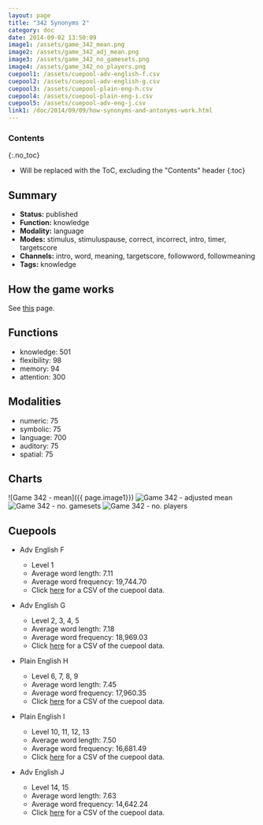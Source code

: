 ```yaml
---
layout: page
title: "342 Synonyms 2"
category: doc
date: 2014-09-02 13:50:09
image1: /assets/game_342_mean.png
image2: /assets/game_342_adj_mean.png
image3: /assets/game_342_no_gamesets.png
image4: /assets/game_342_no_players.png
cuepool1: /assets/cuepool-adv-english-f.csv
cuepool2: /assets/cuepool-adv-english-g.csv
cuepool3: /assets/cuepool-plain-eng-h.csv
cuepool4: /assets/cuepool-plain-eng-i.csv
cuepool5: /assets/cuepool-adv-eng-j.csv
link1: /doc/2014/09/09/how-synonyms-and-antonyms-work.html
---
```


### Contents
{:.no_toc}

* Will be replaced with the ToC, excluding the "Contents" header
{:toc}

## Summary
<p>
<ul>
<li><strong>Status:</strong> published</li>
<li><strong>Function:</strong> knowledge</li>
<li><strong>Modality:</strong> language</li>
<li><strong>Modes:</strong> stimulus, stimuluspause, correct, incorrect, intro, timer, targetscore</li>
<li><strong>Channels:</strong> intro, word, meaning, targetscore, followword, followmeaning</li>
<li><strong>Tags:</strong> knowledge</li>
</ul>
</p>

## How the game works
<p>
See <a href="{{ page.link1 }}">this</a> page.
</p>

## Functions
<p>
<ul>
<li>knowledge: 501</li>
<li>flexibility: 98</li>
<li>memory: 94</li>
<li>attention: 300</li>
</ul>
</p>

## Modalities
<p>
<ul>
<li>numeric: 75</li>
<li>symbolic: 75</li>
<li>language: 700</li>
<li>auditory: 75</li>
<li>spatial: 75</li>
</ul>
</p>

## Charts
![Game 342 - mean]({{ page.image1}})
![Game 342 - adjusted mean]({{page.image2}})
![Game 342 - no. gamesets]({{page.image3}})
![Game 342 - no. players]({{page.image4}})

## Cuepools
<p>
<ul>
<li>Adv English F</li>
<ul>
<li>Level 1</li>
<li>Average word length: 7.11</li>
<li>Average word frequency: 19,744.70</li>
<li>Click <a href="{{ page.cuepool1 }}">here</a> for a CSV of the cuepool data.</li>
</ul>
</ul>
</p>

<p>
<ul>
<li>Adv English G</li>
<ul>
<li>Level 2, 3, 4, 5</li>
<li>Average word length: 7.18</li>
<li>Average word frequency: 18,969.03</li>
<li>Click <a href="{{ page.cuepool2 }}">here</a> for a CSV of the cuepool data.</li>
</ul>
</ul>
</p>

<p>
<ul>
<li>Plain English H</li>
<ul>
<li>Level 6, 7, 8, 9</li>
<li>Average word length: 7.45</li>
<li>Average word frequency: 17,960.35</li>
<li>Click <a href="{{ page.cuepool3 }}">here</a> for a CSV of the cuepool data.</li>
</ul>
</ul>
</p>

<p>
<ul>
<li>Plain English I</li>
<ul>
<li>Level 10, 11, 12, 13</li>
<li>Average word length: 7.50</li>
<li>Average word frequency: 16,681.49</li>
<li>Click <a href="{{ page.cuepool4 }}">here</a> for a CSV of the cuepool data.</li>
</ul>
</ul>
</p>

<p>
<ul>
<li>Adv English J</li>
<ul>
<li>Level 14, 15</li>
<li>Average word length: 7.63</li>
<li>Average word frequency: 14,642.24</li>
<li>Click <a href="{{ page.cuepool5 }}">here</a> for a CSV of the cuepool data.</li>
</ul>
</ul>
</p>


